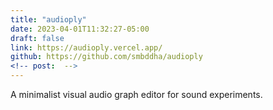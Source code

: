 ```yaml
---
title: "audioply"
date: 2023-04-01T11:32:27-05:00
draft: false
link: https://audioply.vercel.app/
github: https://github.com/smbddha/audioply
<!-- post:  -->
---
```


A minimalist visual audio graph editor for sound experiments.
